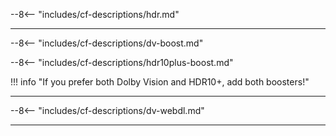 <!-- markdownlint-disable MD041 MD036-->
--8<-- "includes/cf-descriptions/hdr.md"

---
--8<-- "includes/cf-descriptions/dv-boost.md"

--8<-- "includes/cf-descriptions/hdr10plus-boost.md"

!!! info "If you prefer both Dolby Vision and HDR10+, add both boosters!"

---
--8<-- "includes/cf-descriptions/dv-webdl.md"

---
<!-- markdownlint-enable MD041 MD036-->
